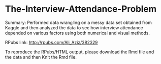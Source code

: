 # The-Interview-Attendance-Problem

Summary:
Performed data wrangling on a messy data set obtained from Kaggle and then analyzed the data to see how interview attendance depended on various factors using both numerical and visual methods.

RPubs link: 
http://rpubs.com/Ali_Aziz/382329

To reproduce the RPubs/HTML output, please download the Rmd file and the data and then Knit the Rmd file. 
